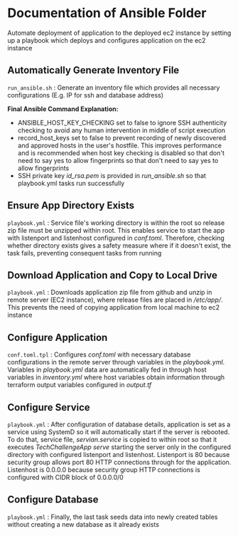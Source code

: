 # Documentation of Ansible Folder

Automate deployment of application to the deployed ec2 instance by setting up a playbook which deploys and configures application on the ec2 instance

## Automatically Generate Inventory File

`run_ansible.sh` : Generate an inventory file which provides all necessary configurations (E.g. IP for ssh and database address)

**Final Ansible Command Explanation:**
- ANSIBLE_HOST_KEY_CHECKING set to false to ignore SSH authenticity checking to avoid any human intervention in middle of script execution
- record_host_keys set to false to prevent recording of newly discovered and approved hosts in the user's hostfile. This improves performance and is recommended when host key checking is disabled so that don't need to say yes to allow fingerprints so that don't need to say yes to allow fingerprints
- SSH private key *id_rsa.pem* is provided in *run_ansible.sh* so that playbook.yml tasks run successfully 

## Ensure App Directory Exists

`playbook.yml` : Service file's working directory is within the root so release zip file must be unzipped within root. This enables service to start the app with listenport and listenhost configured in *conf.toml*. Therefore, checking whether directory exists gives a safety measure where if it doesn't exist, the task fails, preventing consequent tasks from running

## Download Application and Copy to Local Drive

`playbook.yml` : Downloads application zip file from github and unzip in remote server (EC2 instance), where release files are placed in */etc/app/*. This prevents the need of copying application from local machine to ec2 instance

## Configure Application

`conf.toml.tpl` : Configures *conf.toml* with necessary database configurations in the remote server through variables in the *playbook.yml*. Variables in *playbook.yml* data are automatically fed in through host variables in *inventory.yml* where host variables obtain information through terraform output variables configured in *output.tf*

## Configure Service

`playbook.yml` : After configuration of database details, application is set as a service using SystemD so it will automatically start if the server is rebooted. To do that, service file, *servian.service* is copied to within root so that it executes *TechChallengeApp serve* starting the server only in the configured directory with configured listenport and listenhost. Listenport is 80 because security group allows port 80 HTTP connections through for the application. Listenhost is 0.0.0.0 because security group HTTP connections is configured with CIDR block of 0.0.0.0/0

## Configure Database 

`playbook.yml` : Finally, the last task seeds data into newly created tables without creating a new database as it already exists
